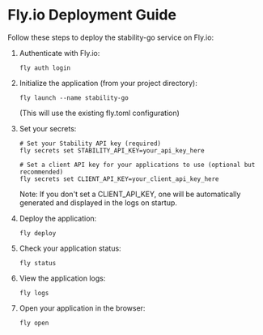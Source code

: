 # Fly.io Deployment Guide

Follow these steps to deploy the stability-go service on Fly.io:

1. Authenticate with Fly.io:
   ```
   fly auth login
   ```

2. Initialize the application (from your project directory):
   ```
   fly launch --name stability-go
   ```
   (This will use the existing fly.toml configuration)

3. Set your secrets:
   ```
   # Set your Stability API key (required)
   fly secrets set STABILITY_API_KEY=your_api_key_here
   
   # Set a client API key for your applications to use (optional but recommended)
   fly secrets set CLIENT_API_KEY=your_client_api_key_here
   ```
   
   Note: If you don't set a CLIENT_API_KEY, one will be automatically generated and displayed in the logs on startup.

4. Deploy the application:
   ```
   fly deploy
   ```

5. Check your application status:
   ```
   fly status
   ```

6. View the application logs:
   ```
   fly logs
   ```

7. Open your application in the browser:
   ```
   fly open
   ```